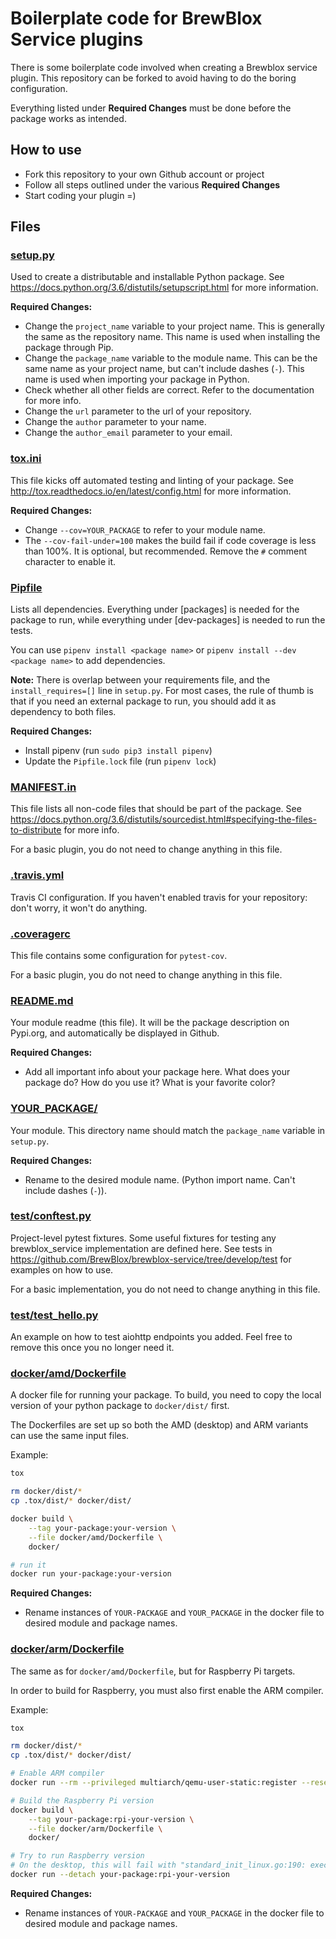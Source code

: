 # Boilerplate code for BrewBlox Service plugins

There is some boilerplate code involved when creating a Brewblox service plugin. This repository can be forked to avoid having to do the boring configuration.

Everything listed under **Required Changes** must be done before the package works as intended.

## How to use

* Fork this repository to your own Github account or project
* Follow all steps outlined under the various **Required Changes**
* Start coding your plugin =)


## Files

### [setup.py](./setup.py)
Used to create a distributable and installable Python package. See https://docs.python.org/3.6/distutils/setupscript.html for more information.

**Required Changes:** 
* Change the `project_name` variable to your project name. This is generally the same as the repository name. This name is used when installing the package through Pip.
* Change the `package_name` variable to the module name. This can be the same name as your project name, but can't include dashes (`-`). This name is used when importing your package in Python.
* Check whether all other fields are correct. Refer to the documentation for more info.
* Change the `url` parameter to the url of your repository.
* Change the `author` parameter to your name.
* Change the `author_email` parameter to your email.


### [tox.ini](./tox.ini)
This file kicks off automated testing and linting of your package. See http://tox.readthedocs.io/en/latest/config.html for more information.

**Required Changes:**
* Change `--cov=YOUR_PACKAGE` to refer to your module name.
* The `--cov-fail-under=100` makes the build fail if code coverage is less than 100%. It is optional, but recommended. Remove the `#` comment character to enable it.


### [Pipfile](./Pipfile)
Lists all dependencies. Everything under [packages] is needed for the package to run, while everything under [dev-packages] is needed to run the tests.

You can use `pipenv install <package name>` or `pipenv install --dev <package name>` to add dependencies.

**Note:** There is overlap between your requirements file, and the `install_requires=[]` line in `setup.py`. For most cases, the rule of thumb is that if you need an external package to run, you should add it as dependency to both files.

**Required Changes:**
* Install pipenv (run `sudo pip3 install pipenv`)
* Update the `Pipfile.lock` file (run `pipenv lock`)


### [MANIFEST.in](./MANIFEST.in)
This file lists all non-code files that should be part of the package. 
See https://docs.python.org/3.6/distutils/sourcedist.html#specifying-the-files-to-distribute for more info.

For a basic plugin, you do not need to change anything in this file.


### [.travis.yml](./.travis.yml)
Travis CI configuration. If you haven't enabled travis for your repository: don't worry, it won't do anything.


### [.coveragerc](./.coveragerc)
This file contains some configuration for `pytest-cov`.

For a basic plugin, you do not need to change anything in this file.


### [README.md](./README.md)
Your module readme (this file). It will be the package description on Pypi.org, and automatically be displayed in Github.

**Required Changes:**
* Add all important info about your package here. What does your package do? How do you use it? What is your favorite color?


### [YOUR_PACKAGE/](./YOUR_PACKAGE/)
Your module. This directory name should match the `package_name` variable in `setup.py`.

**Required Changes:**
* Rename to the desired module name. (Python import name. Can't include dashes (`-`)).


### [test/conftest.py](./test/conftest.py)
Project-level pytest fixtures. Some useful fixtures for testing any brewblox_service implementation are defined here. See tests in https://github.com/BrewBlox/brewblox-service/tree/develop/test for examples on how to use.

For a basic implementation, you do not need to change anything in this file.


### [test/test_hello.py](./test/test_hello.py)
An example on how to test aiohttp endpoints you added. Feel free to remove this once you no longer need it.


### [docker/amd/Dockerfile](./docker/amd/Dockerfile)
A docker file for running your package. To build, you need to copy the local version of your python package to `docker/dist/` first.

The Dockerfiles are set up so both the AMD (desktop) and ARM variants can use the same input files.

Example:
```bash
tox

rm docker/dist/*
cp .tox/dist/* docker/dist/

docker build \
    --tag your-package:your-version \
    --file docker/amd/Dockerfile \
    docker/

# run it
docker run your-package:your-version
```

**Required Changes:**
* Rename instances of `YOUR-PACKAGE` and `YOUR_PACKAGE` in the docker file to desired module and package names.


### [docker/arm/Dockerfile](./docker/arm/Dockerfile)
The same as for `docker/amd/Dockerfile`, but for Raspberry Pi targets.

In order to build for Raspberry, you must also first enable the ARM compiler.

Example:
```bash
tox

rm docker/dist/*
cp .tox/dist/* docker/dist/

# Enable ARM compiler
docker run --rm --privileged multiarch/qemu-user-static:register --reset

# Build the Raspberry Pi version
docker build \
    --tag your-package:rpi-your-version \
    --file docker/arm/Dockerfile \
    docker/

# Try to run Raspberry version
# On the desktop, this will fail with "standard_init_linux.go:190: exec user process caused "exec format error""
docker run --detach your-package:rpi-your-version
```


**Required Changes:**
* Rename instances of `YOUR-PACKAGE` and `YOUR_PACKAGE` in the docker file to desired module and package names.
